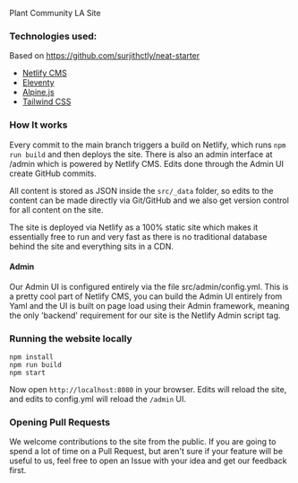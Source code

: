 Plant Community LA Site

### Technologies used:

Based on https://github.com/surjithctly/neat-starter

- [Netlify CMS](https://www.netlifycms.org/)
- [Eleventy](https://www.11ty.dev/)
- [Alpine.js](https://github.com/alpinejs/alpine)
- [Tailwind CSS](https://tailwindcss.com/)

### How It works

Every commit to the main branch triggers a build on Netlify, which runs `npm run build` and then deploys the site. There is also an admin interface at /admin which is powered by Netlify CMS. Edits done through the Admin UI create GitHub commits. 

All content is stored as JSON inside the `src/_data` folder, so edits to the content can be made directly via Git/GitHub and we also get version control for all content on the site.

The site is deployed via Netlify as a 100% static site which makes it essentially free to run and very fast as there is no traditional database behind the site and everything sits in a CDN.

#### Admin

Our Admin UI is configured entirely via the file src/admin/config.yml. This is a pretty cool part of Netlify CMS, you can build the Admin UI entirely from Yaml and the UI is built on page load using their Admin framework, meaning the only 'backend' requirement for our site is the Netlify Admin script tag.


### Running the website locally

```
npm install
npm run build
npm start
```

Now open `http://localhost:8080` in your browser. Edits will reload the site, and edits to config.yml will reload the `/admin` UI.

### Opening Pull Requests

We welcome contributions to the site from the public. If you are going to spend a lot of time on a Pull Request, but aren't sure if your feature will be useful to us, feel free to open an Issue with your idea and get our feedback first. 
